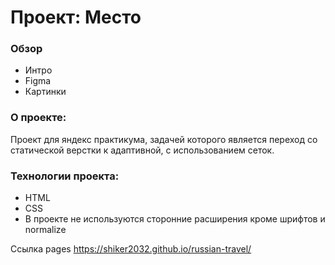 # Проект: Место

### Обзор
* Интро
* Figma
* Картинки

### О проекте:

Проект для яндекс практикума, задачей которого является переход со статической верстки к адаптивной, с использованием сеток.
### Технологии проекта:
* HTML
* CSS
* В проекте не используются сторонние расширения кроме шрифтов и normalize

Ссылка pages https://shiker2032.github.io/russian-travel/
